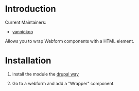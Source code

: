 # Introduction

Current Maintainers:

* [yannickoo](https://www.drupal.org/u/yannickoo)

Allows you to wrap Webform components with a HTML element.

# Installation

1. Install the module the [drupal way](http://drupal.org/documentation/install/modules-themes/modules-7)

2. Go to a webform and add a "Wrapper" component.
